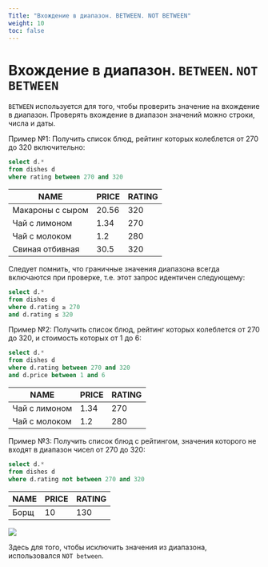 ```yaml
---
Title: "Вхождение в диапазон. BETWEEN. NOT BETWEEN"
weight: 10
toc: false
---
```


# Вхождение в диапазон. `BETWEEN`. `NOT BETWEEN`

`BETWEEN` используется для того, чтобы проверить значение на вхождение в
диапазон. Проверять вхождение в диапазон значений можно строки, числа и
даты.

Пример №1: Получить список блюд, рейтинг которых колеблется от 270 до
320 включительно:

```sql
select d.*
from dishes d
where rating between 270 and 320
```

NAME | PRICE | RATING|
-|-|-|
Макароны с сыром | 20.56 | 320
Чай с лимоном | 1.34 | 270
Чай с молоком | 1.2 | 280
Свиная отбивная | 30.5 | 320


Следует помнить, что граничные значения диапазона всегда включаются при
проверке, т.е. этот запрос идентичен следующему:

```sql
select d.*
from dishes d
where d.rating ≥ 270
and d.rating ≤ 320
```

Пример №2: Получить список блюд, рейтинг которых колеблется от 270 до
320, и стоимость которых от 1 до 6:

```sql
select d.*
from dishes d
where d.rating between 270 and 320
and d.price between 1 and 6
```

NAME | PRICE | RATING|
-|-|-|
Чай с лимоном | 1.34 | 270
Чай с молоком | 1.2 | 280


Пример №3: Получить список блюд с рейтингом, значения которого не входят
в диапазон чисел от 270 до 320:

```sql
select d.*
from dishes d
where d.rating not between 270 and 320
```

NAME | PRICE | RATING|
-|-|-|
Борщ | 10 | 130


![](/img/3_seect/rating_not_btw_270_320.png)

Здесь для того, чтобы исключить значения из диапазона, использовался `NOT between`.

